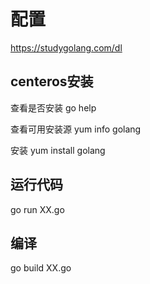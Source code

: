 # 配置

https://studygolang.com/dl

## centeros安装

查看是否安装
go help

查看可用安装源
yum info golang

安装
yum install golang

## 运行代码  
go run XX.go 

## 编译  
go build XX.go
